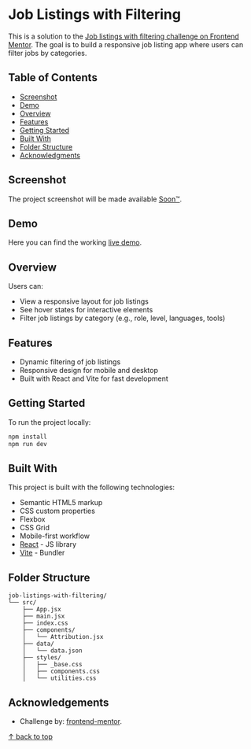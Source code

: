 # Job Listings with Filtering

This is a solution to the [Job listings with filtering challenge on Frontend Mentor](https://www.frontendmentor.io/challenges/job-listings-with-filtering-ivstIPCt). The goal is to build a responsive job listing app where users can filter jobs by categories.

## Table of Contents

- [Screenshot](#screenshot)
- [Demo](#demo)
- [Overview](#overview)
- [Features](#features)
- [Getting Started](#getting-started)
- [Built With](#built-with)
- [Folder Structure](#folder-structure)
- [Acknowledgments](#acknowledgements)

## Screenshot

The project screenshot will be made available [Soon™](https://wowwiki-archive.fandom.com/wiki/Soon).

## Demo

Here you can find the working [live demo](https://furkanssarri-job-listings-with-filter.netlify.app/).

## Overview

Users can:

- View a responsive layout for job listings
- See hover states for interactive elements
- Filter job listings by category (e.g., role, level, languages, tools)

## Features

- Dynamic filtering of job listings
- Responsive design for mobile and desktop
- Built with React and Vite for fast development

## Getting Started

To run the project locally:

```sh
npm install
npm run dev
```

## Built With

This project is built with the following technologies:

- Semantic HTML5 markup
- CSS custom properties
- Flexbox
- CSS Grid
- Mobile-first workflow
- [React](https://reactjs.org/) - JS library
- [Vite](https://vite.dev/) - Bundler

## Folder Structure

```text
job-listings-with-filtering/
└── src/
    ├── App.jsx
    ├── main.jsx
    ├── index.css
    ├── components/
    │   └── Attribution.jsx
    ├── data/
    │   └── data.json
    ├── styles/
    │   ├── _base.css
    │   ├── components.css
    │   └── utilities.css
```

## Acknowledgements

- Challenge by: [frontend-mentor](https://www.frontendmentor.io/).

[↑ back to top](#job-listings-with-filtering)
